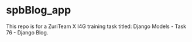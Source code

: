 # spbBlog_app
This repo is for a ZuriTeam X I4G training task titled: Django Models - Task 76 - Django Blog.
